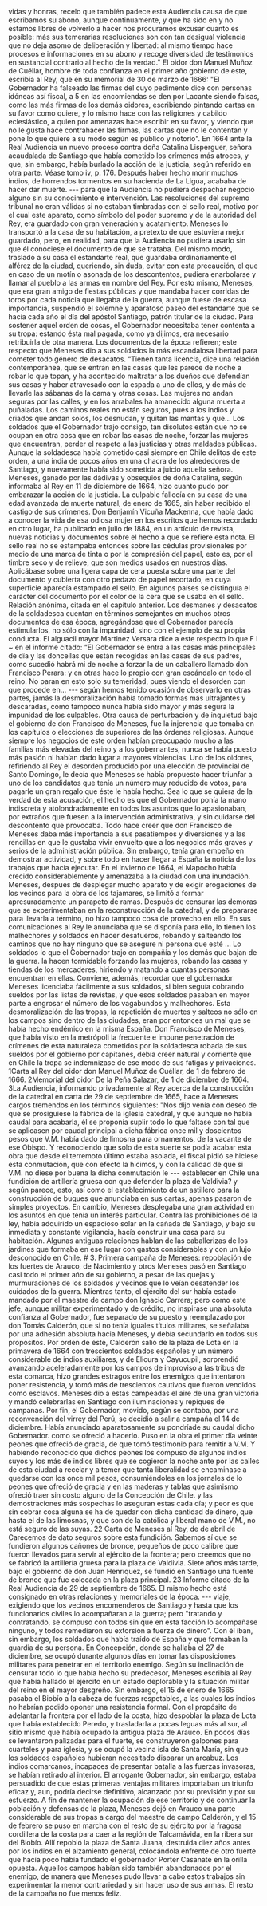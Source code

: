 vidas y honras, recelo que también padece esta Audiencia causa de que escribamos su abono, aunque continuamente, y que ha sido en y no estamos libres de volverlo a hacer nos procuramos excusar cuanto es posible: más sus temerarias resoluciones son con tan desigual violencia que no deja asomo de deliberación y libertad: al mismo tiempo hace procesos e informaciones en su abono y recoge diversidad de testimonios en sustancial contrario al hecho de la verdad." El oidor don Manuel Muñoz de Cuéllar, hombre de toda confianza en el primer año gobierno de este, escribía al Rey, que en su memorial de 30 de marzo de 1666: "El Gobernador ha falseado las firmas del cuyo pedimento dice con personas idóneas así fiscal, a 5 en las encomiendas se den por Lacante siendo falsas, como las más firmas de los demás oidores, escribiendo pintando cartas en su favor como quiere, y lo mismo hace con las religiones y cabildo eclesiástico, a quien por amenazas hace escribir en su favor, y viendo que no le gusta hace contrahacer las firmas, las cartas que no le contentan y pone lo que quiere a su modo según es público y notorio". En 1664 ante la Real Audiencia un nuevo proceso contra doña Catalina Lisperguer, señora acaudalada de Santiago que había cometido los crímenes más atroces, y que, sin embargo, había burlado la acción de la justicia, según referido en otra parte. Véase tomo iv, p. 176. Después haber hecho morir muchos indios, de horrendos tormentos en su hacienda de La Ligua, acababa de hacer dar muerte. --- para que la Audiencia no pudiera despachar negocio alguno sin su conocimiento e intervención. Las resoluciones del supremo tribunal no eran válidas si no estaban timbradas con el sello real, motivo por el cual este aparato, como símbolo del poder supremo y de la autoridad del Rey, era guardado con gran veneración y acatamiento. Meneses lo transportó a la casa de su habitación, a pretexto de que estuviera mejor guardado, pero, en realidad, para que la Audiencia no pudiera usarlo sin que él conociese el documento de que se trataba. Del mismo modo, trasladó a su casa el estandarte real, que guardaba ordinariamente el alférez de la ciudad, queriendo, sin duda, evitar con esta precaución, el que en caso de un motín o asonada de los descontentos, pudiera enarbolarse y llamar al pueblo a las armas en nombre del Rey. Por esto mismo, Meneses, que era gran amigo de fiestas públicas y que mandaba hacer corridas de toros por cada noticia que llegaba de la guerra, aunque fuese de escasa importancia, suspendió el solemne y aparatoso paseo del estandarte que se hacía cada año el día del apóstol Santiago, patrón titular de la ciudad. Para sostener aquel orden de cosas, el Gobernador necesitaba tener contenta a su tropa: estando ésta mal pagada, como ya dijimos, era necesario retribuirla de otra manera. Los documentos de la época refieren; este respecto que Meneses dio a sus soldados la más escandalosa libertad para cometer todo género de desacatos. “Tienen tanta licencia, dice una relación contemporánea, que se entran en las casas que les parece de noche a robar lo que topan, y ha acontecido maltratar a los dueños que defendían sus casas y haber atravesado con la espada a uno de ellos, y de más de llevarle las sábanas de la cama y otras cosas. Las mujeres no andan seguras por las calles, y en los arrabales ha amanecido alguna muerta a puñaladas. Los caminos reales no están seguros, pues a los indios y criados que andan solos, los desnudan, y quitan las mantas y que... Los soldados que el Gobernador trajo consigo, tan disolutos están que no se ocupan en otra cosa que en robar las casas de noche, forzar las mujeres que encuentran, perder el respeto a las justicias y otras maldades públicas. Aunque la soldadesca había cometido casi siempre en Chile delitos de este orden, a una india de pocos años en una chacra de los alrededores de Santiago, y nuevamente había sido sometida a juicio aquella señora. Meneses, ganado por las dádivas y obsequios de doña Catalina, según informaba al Rey en 11 de diciembre de 1664, hizo cuanto pudo por embarazar la acción de la justicia. La culpable fallecía en su casa de una edad avanzada de muerte natural, de enero de 1665, sin haber recibido el castigo de sus crímenes. Don Benjamín Vicuña Mackenna, que había dado a conocer la vida de esa odiosa mujer en los escritos que hemos recordado en otro lugar, ha publicado en julio de 1884, en un artículo de revista, nuevas noticias y documentos sobre el hecho a que se refiere esta nota. El sello real no se estampaba entonces sobre las cédulas provisionales por medio de una marca de tinta o por la compresión del papel, esto es, por el timbre seco y de relieve, que son medios usados en nuestros días. Aplicábase sobre una ligera capa de cera puesta sobre una parte del documento y cubierta con otro pedazo de papel recortado, en cuya superficie aparecía estampado el sello. En algunos países se distinguía el carácter del documento por el color de la cera que se usaba en el sello. Relación anónima, citada en el capítulo anterior. Los desmanes y desacatos de la soldadesca cuentan en términos semejantes en muchos otros documentos de esa época, agregándose que el Gobernador parecía estimularlos, no sólo con la impunidad, sino con el ejemplo de su propia conducta. El alguacil mayor Martinez Versara dice a este respecto lo que F I ~ en el informe citado: “El Gobernador se entra a las casas más principales de día y las doncellas que están recogidas en las casas de sus padres, como sucedió habrá mi de noche a forzar la de un caballero llamado don Francisco Perara: y en otras hace lo propio con gran escándalo en todo el reino. No paran en esto solo su temeridad, pues viendo el desorden con que procede en... --- según hemos tenido ocasión de observarlo en otras partes, jamás la desmoralización había tomado formas más ultrajantes y descaradas, como tampoco nunca había sido mayor y más segura la impunidad de los culpables. Otra causa de perturbación y de inquietud bajo el gobierno de don Francisco de Meneses, fue la injerencia que tomaba en los capítulos o elecciones de superiores de las órdenes religiosas. Aunque siempre los negocios de este orden habían preocupado mucho a las familias más elevadas del reino y a los gobernantes, nunca se había puesto más pasión ni habían dado lugar a mayores violencias. Uno de los oidores, refiriendo al Rey el desorden producido por una elección de provincial de Santo Domingo, le decía que Meneses se había propuesto hacer triunfar a uno de los candidatos que tenía un número muy reducido de votos, para pagarle un gran regalo que éste le había hecho. Sea lo que se quiera de la verdad de esta acusación, el hecho es que el Gobernador ponía la mano indiscreta y atolondradamente en todos los asuntos que lo apasionaban, por extraños que fuesen a la intervención administrativa, y sin cuidarse del descontento que provocaba. Todo hace creer que don Francisco de Meneses daba más importancia a sus pasatiempos y diversiones y a las rencillas en que le gustaba vivir envuelto que a los negocios más graves y serios de la administración pública. Sin embargo, tenía gran empeño en demostrar actividad, y sobre todo en hacer llegar a España la noticia de los trabajos que hacía ejecutar. En el invierno de 1664, el Mapocho había crecido considerablemente y amenazaba a la ciudad con una inundación. Meneses, después de desplegar mucho aparato y de exigir erogaciones de los vecinos para la obra de los tajamares, se limitó a formar apresuradamente un parapeto de ramas. Después de censurar las demoras que se experimentaban en la reconstrucción de la catedral, y de prepararse para llevarla a término, no hizo tampoco cosa de provecho en ello. En sus comunicaciones al Rey le anunciaba que se disponía para ello, lo tienen los malhechores y soldados en hacer desafueros, robando y salteando los caminos que no hay ninguno que se asegure ni persona que esté ... Lo soldados lo que el Gobernador trajo en compañía y los demás que bajan de la guerra. la hacen tormidable forzando las mujeres, robando las casas y tiendas de los mercaderes, hiriendo y matando a cuantas personas encuentran en ellas. Conviene, además, recordar que el gobernador Meneses licenciaba fácilmente a sus soldados, si bien seguía cobrando sueldos por las listas de revistas, y que esos soldados pasaban en mayor parte a engrosar el número de los vagabundos y malhechores. Esta desmoralización de las tropas, la repetición de muertes y salteos no sólo en los campos sino dentro de las ciudades, eran por entonces un mal que se había hecho endémico en la misma España. Don Francisco de Meneses, que había visto en la metrópoli la frecuente e impune penetración de crímenes de esta naturaleza cometidos por la soldadesca robada de sus sueldos por el gobierno por capitanes, debía creer natural y corriente que en Chile la tropa se indemnizase de ese modo de sus fatigas y privaciones. 1Carta al Rey del oidor don Manuel Muñoz de Cuéllar, de 1 de febrero de 1666. 2Memorial del oidor De la Peña Salazar, de 1 de diciembre de 1664. 3La Audiencia, informando privadamente al Rey acerca de la construcción de la catedral en carta de 29 de septiembre de 1665, hace a Meneses cargos tremendos en los términos siguientes: "Nos dijo venía con deseo de que se prosiguiese la fábrica de la iglesia catedral, y que aunque no había caudal para acabarla, él se proponía suplir todo lo que faltase con tal que se aplicasen por caudal principal a dicha fábrica once mil y doscientos pesos que V.M. había dado de limosna para ornamentos, de la vacante de ese Obispo. Y reconociendo que solo de esta suerte se podía acabar esta obra que desde el terremoto último estaba asolada, el fiscal pidió se hiciese esta conmutación, que con efecto la hicimos, y con la calidad de que si V.M. no diese por buena la dicha conmutación le --- establecer en Chile una fundición de artillería gruesa con que defender la plaza de Valdivia? y según parece, esto, así como el establecimiento de un astillero para la construcción de buques que anunciaba en sus cartas, apenas pasaron de simples proyectos. En cambio, Meneses desplegaba una gran actividad en los asuntos en que tenía un interés particular. Contra las prohibiciones de la ley, había adquirido un espacioso solar en la cañada de Santiago, y bajo su inmediata y constante vigilancia, hacía construir una casa para su habitación. Algunas antiguas relaciones hablan de las caballerizas de los jardines que formaba en ese lugar con gastos considerables y con un lujo desconocido en Chile. # 3. Primera campaña de Meneses: repoblación de los fuertes de Arauco, de Nacimiento y otros Meneses pasó en Santiago casi todo el primer año de su gobierno, a pesar de las quejas y murmuraciones de los soldados y vecinos que lo veían desatender los cuidados de la guerra. Mientras tanto, el ejército del sur había estado mandado por el maestre de campo don Ignacio Carrera; pero como este jefe, aunque militar experimentado y de crédito, no inspirase una absoluta confianza al Gobernador, fue separado de su puesto y reemplazado por don Tomás Calderón, que si no tenía iguales títulos militares, se señalaba por una adhesión absoluta hacia Meneses, y debía secundarlo en todos sus propósitos. Por orden de éste, Calderón salió de la plaza de Lota en la primavera de 1664 con trescientos soldados españoles y un número considerable de indios auxiliares, y de Elicura y Cayucupil, sorprendió avanzando aceleradamente por los campos de improviso a las tribus de esta comarca, hizo grandes estragos entre los enemigos que intentaron poner resistencia, y tomó más de trescientos cautivos que fueron vendidos como esclavos. Meneses dio a estas campeadas el aire de una gran victoria y mandó celebrarlas en Santiago con iluminaciones y repiques de campanas. Por fin, el Gobernador, movido, según se contaba, por una reconvención del virrey del Perú, se decidió a salir a campaña el 14 de diciembre. Había anunciado aparatosamente su pondríade su caudal dicho Gobernador. como se ofreció a hacerlo. Puso en la obra el primer día veinte peones que ofreció de gracia, de que tomó testimonio para remitir a V.M. Y habiendo reconocido que dichos peones los compuso de algunos indios suyos y los más de indios libres que se cogieron la noche ante por las calles de esta ciudad a recelar y a temer que tanta liberalidad se encaminase a quedarse con los once mil pesos, consumiéndoles en los jornales de lo peones que ofreció de gracia y en las maderas y tablas que asimismo ofreció traer sin costo alguno de la Concepción de Chile. y las demostraciones más sospechas lo aseguran estas cada día; y peor es que sin cobrar cosa alguna se ha de quedar con dicha cantidad de dinero, que hasta el de las limosnas, y que son de la católica y liberal mano de V.M., no está seguro de las suyas. 22 Carta de Meneses al Rey, de de abril de Carecemos de dato seguros sobre esta fundición. Sabemos sí que se fundieron algunos cañones de bronce, pequeños de poco calibre que fueron llevados para servir al ejército de la frontera; pero creemos que no se fabricó la artillería gruesa para la plaza de Valdivia. Siete años más tarde, bajo el gobierno de don Juan Henríquez, se fundió en Santiago una fuente de bronce que fue colocada en la plaza principal. 23 Informe citado de la Real Audiencia de 29 de septiembre de 1665. El mismo hecho está consignado en otras relaciones y memoriales de la época. --- viaje, exigiendo que los vecinos encomenderos de Santiago y hasta que los funcionarios civiles lo acompañaran a la guerra; pero "tratando y contratando, se compuso con todos sin que en esta facción lo acompañase ninguno, y todos remediaron su extorsión a fuerza de dinero". Con él iban, sin embargo, los soldados que había traído de España y que formaban la guardia de su persona. En Concepción, donde se hallaba el 27 de diciembre, se ocupó durante algunos días en tomar las disposiciones militares para penetrar en el territorio enemigo. Según su inclinación de censurar todo lo que había hecho su predecesor, Meneses escribía al Rey que había hallado el ejército en un estado deplorable y la situación militar del reino en el mayor desgreño. Sin embargo, el 15 de enero de 1665 pasaba el Biobío a la cabeza de fuerzas respetables, a las cuales los indios no habrían podido oponer una resistencia formal. Con el propósito de adelantar la frontera por el lado de la costa, hizo despoblar la plaza de Lota que había establecido Peredo, y trasladarla a pocas leguas más al sur, al sitio mismo que había ocupado la antigua plaza de Arauco. En pocos días se levantaron palizadas para el fuerte, se construyeron galpones para cuarteles y para iglesia, y se ocupó la vecina isla de Santa María, sin que los soldados españoles hubieran necesitado disparar un arcabuz. Los indios comarcanos, incapaces de presentar batalla a las fuerzas invasoras, se habían retirado al interior. El arrogante Gobernador, sin embargo, estaba persuadido de que estas primeras ventajas militares importaban un triunfo eficaz y, aun, podría decirse definitivo, alcanzado por su previsión y por su esfuerzo. A fin de mantener la ocupación de ese territorio y de continuar la población y defensas de la plaza, Meneses dejó en Arauco una parte considerable de sus tropas a cargo del maestre de campo Calderón, y el 15 de febrero se puso en marcha con el resto de su ejército por la fragosa cordillera de la costa para caer a la región de Talcamávida, en la ribera sur del Biobío. Allí repobló la plaza de Santa Juana, destruida diez años antes por los indios en el alzamiento general, colocándola enfrente de otro fuerte que hacía poco había fundado el gobernador Porter Casanate en la orilla opuesta. Aquellos campos habían sido también abandonados por el enemigo, de manera que Meneses pudo llevar a cabo estos trabajos sin experimentar la menor contrariedad y sin hacer uso de sus armas. El resto de la campaña no fue menos feliz.